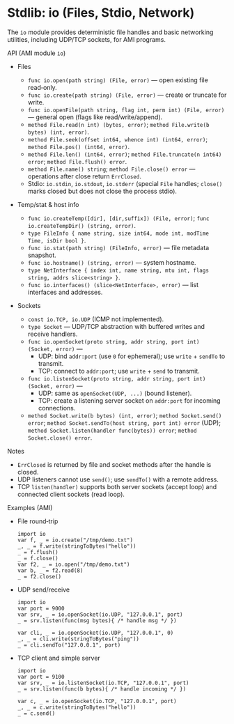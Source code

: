# Stdlib: io (Files, Stdio, Network)

The `io` module provides deterministic file handles and basic networking utilities, including UDP/TCP sockets, for AMI programs.

API (AMI module `io`)

- Files
  - `func io.open(path string) (File, error)` — open existing file read‑only.
  - `func io.create(path string) (File, error)` — create or truncate for write.
  - `func io.openFile(path string, flag int, perm int) (File, error)` — general open (flags like read/write/append).
  - `method File.read(n int) (bytes, error)`; `method File.write(b bytes) (int, error)`.
  - `method File.seek(offset int64, whence int) (int64, error)`; `method File.pos() (int64, error)`.
  - `method File.len() (int64, error)`; `method File.truncate(n int64) error`; `method File.flush() error`.
  - `method File.name() string`; `method File.close() error` — operations after close return `ErrClosed`.
  - Stdio: `io.stdin`, `io.stdout`, `io.stderr` (special `File` handles; `close()` marks closed but does not close the process stdio).

- Temp/stat & host info
  - `func io.createTemp([dir], [dir,suffix]) (File, error)`; `func io.createTempDir() (string, error)`.
  - `type FileInfo { name string, size int64, mode int, modTime Time, isDir bool }`.
  - `func io.stat(path string) (FileInfo, error)` — file metadata snapshot.
  - `func io.hostname() (string, error)` — system hostname.
  - `type NetInterface { index int, name string, mtu int, flags string, addrs slice<string> }`.
  - `func io.interfaces() (slice<NetInterface>, error)` — list interfaces and addresses.

- Sockets
  - `const io.TCP, io.UDP` (ICMP not implemented).
  - `type Socket` — UDP/TCP abstraction with buffered writes and receive handlers.
  - `func io.openSocket(proto string, addr string, port int) (Socket, error)` —
    - UDP: bind `addr:port` (use `0` for ephemeral); use `write` + `sendTo` to transmit.
    - TCP: connect to `addr:port`; use `write` + `send` to transmit.
  - `func io.listenSocket(proto string, addr string, port int) (Socket, error)` —
    - UDP: same as `openSocket(UDP, ...)` (bound listener).
    - TCP: create a listening server socket on `addr:port` for incoming connections.
  - `method Socket.write(b bytes) (int, error)`; `method Socket.send() error`; `method Socket.sendTo(host string, port int) error` (UDP);
    `method Socket.listen(handler func(bytes)) error`; `method Socket.close() error`.

Notes
- `ErrClosed` is returned by file and socket methods after the handle is closed.
- UDP listeners cannot use `send()`; use `sendTo()` with a remote address.
- TCP `listen(handler)` supports both server sockets (accept loop) and connected client sockets (read loop).

Examples (AMI)
- File round‑trip
  ```
  import io
  var f, _ = io.create("/tmp/demo.txt")
  _, _ = f.write(stringToBytes("hello"))
  _ = f.flush()
  _ = f.close()
  var f2, _ = io.open("/tmp/demo.txt")
  var b, _ = f2.read(8)
  _ = f2.close()
  ```

- UDP send/receive
  ```
  import io
  var port = 9000
  var srv, _ = io.openSocket(io.UDP, "127.0.0.1", port)
  _ = srv.listen(func(msg bytes){ /* handle msg */ })

  var cli, _ = io.openSocket(io.UDP, "127.0.0.1", 0)
  _, _ = cli.write(stringToBytes("ping"))
  _ = cli.sendTo("127.0.0.1", port)
  ```

- TCP client and simple server
  ```
  import io
  var port = 9100
  var srv, _ = io.listenSocket(io.TCP, "127.0.0.1", port)
  _ = srv.listen(func(b bytes){ /* handle incoming */ })

  var c, _ = io.openSocket(io.TCP, "127.0.0.1", port)
  _, _ = c.write(stringToBytes("hello"))
  _ = c.send()
  ```

